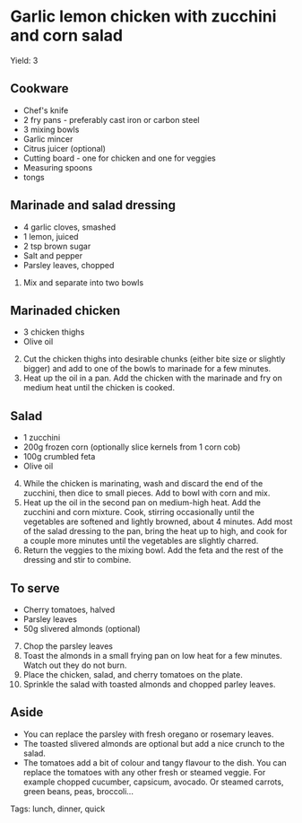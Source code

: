 # Garlic lemon chicken with zucchini and corn salad

Yield: 3

## Cookware

- Chef's knife
- 2 fry pans - preferably cast iron or carbon steel
- 3 mixing bowls
- Garlic mincer
- Citrus juicer (optional)
- Cutting board - one for chicken and one for veggies
- Measuring spoons
- tongs

## Marinade and salad dressing

- 4 garlic cloves, smashed
- 1 lemon, juiced
- 2 tsp brown sugar
- Salt and pepper
- Parsley leaves, chopped

1. Mix and separate into two bowls

## Marinaded chicken

- 3 chicken thighs
- Olive oil

2. Cut the chicken thighs into desirable chunks
   (either bite size or slightly bigger)
   and add to one of the bowls to marinade for a few minutes.
3. Heat up the oil in a pan.
   Add the chicken with the marinade and fry on medium heat
   until the chicken is cooked.

## Salad

- 1 zucchini
- 200g frozen corn (optionally slice kernels from 1 corn cob)
- 100g crumbled feta
- Olive oil

4. While the chicken is marinating,
   wash and discard the end of the zucchini, then dice to small pieces.
   Add to bowl with corn and mix.
5. Heat up the oil in the second pan on medium-high heat.
   Add the zucchini and corn mixture.
   Cook, stirring occasionally
   until the vegetables are softened and lightly browned,
   about 4 minutes.
   Add most of the salad dressing to the pan, bring the heat up to high,
   and cook for a couple more minutes until the vegetables are slightly charred.
6. Return the veggies to the mixing bowl.
   Add the feta and the rest of the dressing and stir to combine.

## To serve

- Cherry tomatoes, halved
- Parsley leaves
- 50g slivered almonds (optional)

7. Chop the parsley leaves
8. Toast the almonds in a small frying pan on low heat for a few minutes.
   Watch out they do not burn.
9. Place the chicken, salad, and cherry tomatoes on the plate.
10. Sprinkle the salad with toasted almonds and chopped parley leaves.

## Aside

- You can replace the parsley with fresh oregano or rosemary leaves.
- The toasted slivered almonds are optional but add a nice crunch to the salad.
- The tomatoes add a bit of colour and tangy flavour to the dish.
  You can replace the tomatoes with any other fresh or steamed veggie.
  For example chopped cucumber, capsicum, avocado.
  Or steamed carrots, green beans, peas, broccoli...

Tags: lunch, dinner, quick
